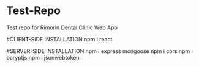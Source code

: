 # Test-Repo
Test repo for Rimorin Dental Clinic Web App

#CLIENT-SIDE INSTALLATION
npm i react

#SERVER-SIDE INSTALLATION
npm i express mongoose
npm i cors
npm i bcryptjs
npm i jsonwebtoken
